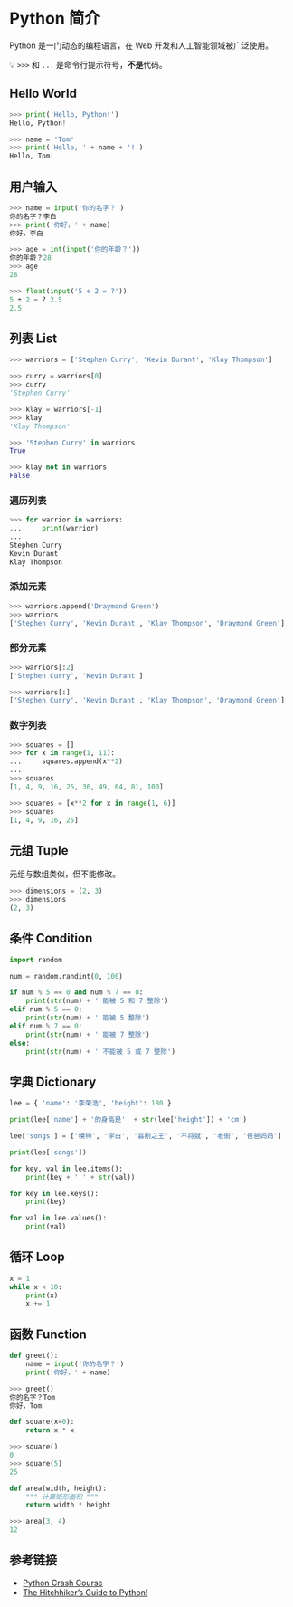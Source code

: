 # Python 简介

Python 是一门动态的编程语言，在 Web 开发和人工智能领域被广泛使用。

💡 `>>>` 和 `...` 是命令行提示符号，**不是**代码。

## Hello World
```python
>>> print('Hello, Python!')
Hello, Python!

>>> name = 'Tom'
>>> print('Hello, ' + name + '!')
Hello, Tom!
```

## 用户输入
```python
>>> name = input('你的名字？')
你的名字？李白
>>> print('你好，' + name)
你好，李白

>>> age = int(input('你的年龄？'))
你的年龄？28
>>> age
28

>>> float(input('5 ÷ 2 = ?'))
5 ÷ 2 = ? 2.5
2.5
```

## 列表 List
```python
>>> warriors = ['Stephen Curry', 'Kevin Durant', 'Klay Thompson']

>>> curry = warriors[0]
>>> curry
'Stephen Curry'

>>> klay = warriors[-1]
>>> klay
'Klay Thompson'

>>> 'Stephen Curry' in warriors
True

>>> klay not in warriors
False
```
### 遍历列表
```python
>>> for warrior in warriors:
...     print(warrior)
...
Stephen Curry
Kevin Durant
Klay Thompson
```

### 添加元素
```python
>>> warriors.append('Draymond Green')
>>> warriors
['Stephen Curry', 'Kevin Durant', 'Klay Thompson', 'Draymond Green']
```
### 部分元素
```python
>>> warriors[:2]
['Stephen Curry', 'Kevin Durant']

>>> warriors[:]
['Stephen Curry', 'Kevin Durant', 'Klay Thompson', 'Draymond Green']
```

### 数字列表
```python
>>> squares = []
>>> for x in range(1, 11):
...     squares.append(x**2)
...
>>> squares
[1, 4, 9, 16, 25, 36, 49, 64, 81, 100]

>>> squares = [x**2 for x in range(1, 6)]
>>> squares
[1, 4, 9, 16, 25]
```
## 元组 Tuple
元组与数组类似，但不能修改。
```python
>>> dimensions = (2, 3)
>>> dimensions
(2, 3)
```
## 条件 Condition
```python
import random

num = random.randint(0, 100)

if num % 5 == 0 and num % 7 == 0:
    print(str(num) + ' 能被 5 和 7 整除')
elif num % 5 == 0:
    print(str(num) + ' 能被 5 整除')
elif num % 7 == 0:
    print(str(num) + ' 能被 7 整除')
else:
    print(str(num) + ' 不能被 5 或 7 整除')
```

## 字典 Dictionary
```python
lee = { 'name': '李荣浩', 'height': 180 }

print(lee['name'] + '的身高是'  + str(lee['height']) + 'cm')

lee['songs'] = ['模特', '李白', '喜剧之王', '不将就', '老街', '爸爸妈妈']

print(lee['songs'])

for key, val in lee.items():
    print(key + ' ' + str(val))

for key in lee.keys():
    print(key)

for val in lee.values():
    print(val)
```
## 循环 Loop
```python
x = 1
while x < 10:
    print(x)
    x += 1
```

## 函数 Function
```python
def greet():
    name = input('你的名字？')
    print('你好，' + name)
```
```python
>>> greet()
你的名字？Tom
你好，Tom
```

```python
def square(x=0):
    return x * x
```
```python
>>> square()
0
>>> square(5)
25
```

```python
def area(width, height):
    """ 计算矩形面积 """
    return width * height
```
```python
>>> area(3, 4)
12
```

## 参考链接
* [Python Crash Course](http://ehmatthes.github.io/pcc/cheatsheets/README.html)
* [The Hitchhiker’s Guide to Python!](http://docs.python-guide.org/en/latest)

